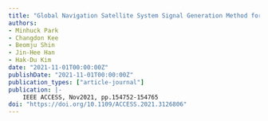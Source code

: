 ```yaml
---
title: "Global Navigation Satellite System Signal Generation Method for Wide Area Protection Against Numerous Unintentional Drones"
authors:
- Minhuck Park
- Changdon Kee
- Beomju Shin
- Jin-Hee Han
- Hak-Du Kim
date: "2021-11-01T00:00:00Z"
publishDate: "2021-11-01T00:00:00Z"
publication_types: ["article-journal"]
publication: |-
    IEEE ACCESS, Nov2021, pp.154752-154765
doi: "https://doi.org/10.1109/ACCESS.2021.3126806"
---
```

